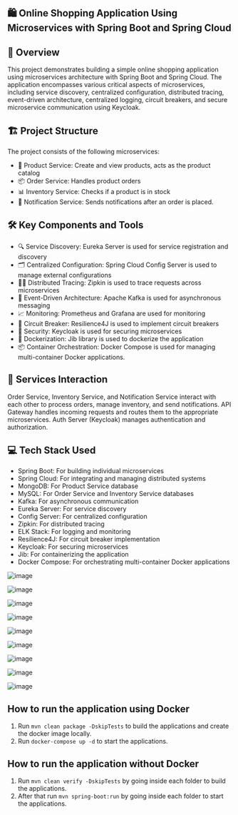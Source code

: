 ## 🛍️ Online Shopping Application Using Microservices with Spring Boot and Spring Cloud

## 📜 Overview
This project demonstrates building a simple online shopping application using microservices architecture with Spring Boot and Spring Cloud. The application encompasses various critical aspects of microservices, including service discovery, centralized configuration, distributed tracing, event-driven architecture, centralized logging, circuit breakers, and secure microservice communication using Keycloak.

## 🏗️ Project Structure
The project consists of the following microservices:

- 🛒 Product Service: Create and view products, acts as the product catalog  
- 📦 Order Service: Handles product orders  
- 📊 Inventory Service: Checks if a product is in stock  
- 🔔 Notification Service: Sends notifications after an order is placed.


## 🛠️ Key Components and Tools
- 🔍 Service Discovery: Eureka Server is used for service registration and discovery  
- 🗂️ Centralized Configuration: Spring Cloud Config Server is used to manage external configurations  
- 🕵️‍♂️ Distributed Tracing: Zipkin is used to trace requests across microservices  
- 📨 Event-Driven Architecture: Apache Kafka is used for asynchronous messaging  
- 📈 Monitoring: Prometheus and Grafana are used for monitoring  
- 🔌 Circuit Breaker: Resilience4J is used to implement circuit breakers  
- 🔐 Security: Keycloak is used for securing microservices  
- 🐳 Dockerization: Jib library is used to dockerize the application  
- 📦 Container Orchestration: Docker Compose is used for managing multi-container Docker applications.

## 🔄 Services Interaction
Order Service, Inventory Service, and Notification Service interact with each other to process orders, manage inventory, and send notifications.
API Gateway handles incoming requests and routes them to the appropriate microservices.
Auth Server (Keycloak) manages authentication and authorization.

## 💻 Tech Stack Used
- Spring Boot: For building individual microservices  
- Spring Cloud: For integrating and managing distributed systems  
- MongoDB: For Product Service database  
- MySQL: For Order Service and Inventory Service databases  
- Kafka: For asynchronous communication  
- Eureka Server: For service discovery  
- Config Server: For centralized configuration  
- Zipkin: For distributed tracing  
- ELK Stack: For logging and monitoring  
- Resilience4J: For circuit breaker implementation  
- Keycloak: For securing microservices  
- Jib: For containerizing the application  
- Docker Compose: For orchestrating multi-container Docker applications  


![image](https://github.com/ahujasherry/Ecommerce-Springboot/assets/72737856/b97ad474-8013-4937-85c2-96d8a2125716)

![image](https://github.com/ahujasherry/Ecommerce-Springboot/assets/72737856/2de4f978-a4a7-4ce1-8a11-6ba9a97494a0)

![image](https://github.com/ahujasherry/Ecommerce-Springboot/assets/72737856/a8caf5ef-7379-495a-be38-5c4dc9604269)

![image](https://github.com/ahujasherry/Ecommerce-Springboot/assets/72737856/0a2a3739-1fd3-4653-b150-e5b867f8311a)

![image](https://github.com/ahujasherry/Ecommerce-Springboot/assets/72737856/9f73cf77-a5b0-4e9a-aaab-59f977023097)

![image](https://github.com/ahujasherry/Ecommerce-Springboot/assets/72737856/211108e3-850a-4cc8-8d3e-bba6478a56ea)

![image](https://github.com/ahujasherry/Ecommerce-Springboot/assets/72737856/cb0024dd-bfdd-434e-b333-ad1ac49b1502)

![image](https://github.com/ahujasherry/Ecommerce-Springboot/assets/72737856/c6e0b448-9905-4ea8-9c55-01bba3ad435f)

![image](https://github.com/ahujasherry/Ecommerce-Springboot/assets/72737856/06017782-2e97-4742-bd0e-4ae7be6bc9b8)



## How to run the application using Docker

1. Run `mvn clean package -DskipTests` to build the applications and create the docker image locally.
2. Run `docker-compose up -d` to start the applications.

## How to run the application without Docker

1. Run `mvn clean verify -DskipTests` by going inside each folder to build the applications.
2. After that run `mvn spring-boot:run` by going inside each folder to start the applications.

